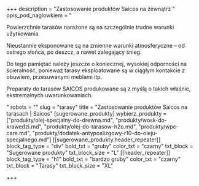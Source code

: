 +++
description = "Zastosowanie produktów Saicos na zewnątrz "
opis_pod_naglowkiem = "<p>Powierzchnie tarasów narażone są na szczególnie trudne warunki użytkowania.</p><p>Nieustannie eksponowane są na zmienne warunki atmosferyczne – od ostrego słońca, po deszcz, a nawet zalegający śnieg.</p><p>Do tego pamiętać należy jeszcze o koniecznej, wysokiej odporności na ścieralność, ponieważ tarasy eksploatowane są w ciągłym kontakcie z obuwiem, przesuwanymi meblami itp.</p><p>Preparaty do tarasów SAICOS produkowane są z myślą o takich właśnie, ekstremalnych uwarunkowaniach.</p>"
robots = ""
slug = "tarasy"
title = "Zastosowanie produktów Saicos na tarasach | Saicos"
[sugerowane_produkty]
wybierz_produkty = ["produkty/olej-specjalny-do-drewna.md", "produkty/wosk-do-krawedzi.md", "produkty/olej-do-tarasow-h2o.md", "produkty/wpc-care.md", "produkty/dodatek-antyposlizgowy-r10-do-oleju-specjalnego.md"]
[[sugerowane_produkty.header_repeater]]
block_tag_type = "div"
bold_txt = "gruby"
color_txt = "czarny"
txt_block = "Sugerowane produkty"
txt_block_size = "L"
[[header_repeater]]
block_tag_type = "h1"
bold_txt = "bardzo gruby"
color_txt = "czarny"
txt_block = "Tarasy"
txt_block_size = "XL"

+++
